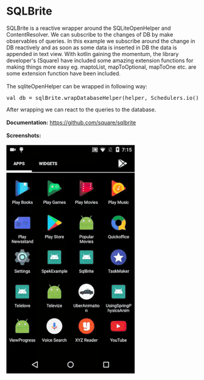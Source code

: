 # SQLBrite
SQLBrite is a reactive wrapper around the SQLiteOpenHelper and ContentResolver. We can subscribe to the changes of DB by make observables of queries. In this example we subscribe around the change in DB reactively and as soon as some data is inserted in DB the data is appended in text view. With kotlin gaining the momentum, the library developer's (Square) have included some amazing extension functions for making things more easy eg. maptoList, mapToOptional, mapToOne etc. are some extension function have been included. 
<br><br>
The sqliteOpenHelper can be wrapped in following way:
<pre>
val db = sqlBrite.wrapDatabaseHelper(helper, Schedulers.io())
</pre>
After wrapping we can react to the queries to the database.
<br><br>
<b>Documentation:</b> https://github.com/square/sqlbrite
<br><br>
<b>Screenshots:</b>
<br><br>
<img src="sqlbrite.gif"/>
